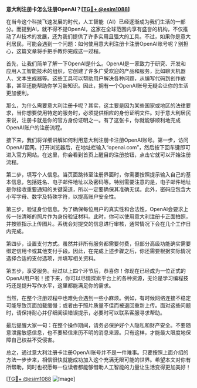 **意大利注册卡怎么注册OpenAI？[[TG💪+ @esim1088](https://t.me/s/esim1088)]**

在当今这个科技飞速发展的时代，人工智能（AI）已经逐渐成为我们生活的一部分。而提到AI，就不得不提OpenAI，这家在全球范围内享有盛誉的机构，不仅推动了AI技术的发展，还为我们提供了许多实用且强大的工具。不过，如果你是意大利居民，可能会遇到一个问题：如何使用意大利注册卡注册OpenAI账号呢？别担心，这篇文章将手把手教你完成这一过程。

首先，让我们简单了解一下OpenAI是什么。OpenAI是一家致力于研究、开发和应用人工智能技术的组织，它创建了许多广受欢迎的产品和服务，比如聊天机器人、文本生成器等。这些工具可以帮助用户解决各种问题，从编写代码到创作故事，甚至还能帮助你学习新知识。因此，拥有一个OpenAI账号无疑会让你的生活更加便利。

那么，为什么需要意大利注册卡呢？其实，这主要是因为某些国家或地区的法律要求，当你想要使用特定的服务时，必须提供相应的身份证明文件。对于意大利居民来说，注册卡就是你的官方身份证明之一。有了这张卡，你就能够顺利地完成OpenAI账户的注册流程。

接下来，我们将详细讲解如何利用意大利注册卡注册OpenAI账号。第一步，访问OpenAI官网。打开浏览器后，在地址栏输入“openai.com”，然后按下回车键即可进入官方网站。在这里，你会看到首页上醒目的注册按钮，点击它就可以开始注册流程。

第二步，填写个人信息。当页面跳转至注册界面时，你需要按照提示输入自己的基本信息，包括姓名、电子邮件地址以及密码等。特别需要注意的是，电子邮件地址是你接收重要通知的关键渠道，所以一定要确保其准确无误。此外，密码应包含大小写字母、数字及特殊字符，以提高账户安全性。

第三步，验证身份信息。为了确保每位用户的真实性和合法性，OpenAI会要求上传一张清晰的照片作为身份验证材料。此时，你可以使用意大利注册卡正面拍照，并按照指示上传图片。系统会对提交的信息进行审核，通常情况下会在几个工作日内完成。

第四步，设置支付方式。虽然并非所有服务都需要付费，但部分高级功能确实需要绑定信用卡或其他支付手段。因此，在完成上述步骤之后，你还需要根据实际情况选择合适的支付选项，并填写相关资料。

第五步，享受服务。经过以上四个环节后，恭喜你！你现在已经成为一位正式的OpenAI用户啦！接下来，你可以尽情探索平台上的各种资源，无论是学习编程技巧还是提升写作水平，这里都能满足你的需求。

当然，在整个注册过程中也难免会遇到一些小麻烦。例如，有时候网络连接不稳定可能导致页面加载缓慢；或者由于照片质量不佳而被退回重新上传。面对这些问题时，请保持耐心并仔细阅读错误提示，必要时可以联系客服寻求帮助。

最后提醒大家一句：在整个操作期间，请务必保护好个人隐私和财产安全。不要随意泄露敏感信息，也不要轻信来历不明的消息来源。只有这样，才能最大限度地保障自己权益不受侵害。

总之，通过意大利注册卡注册OpenAI账号并不是一件难事。只要按照上面介绍的方法一步步来，相信很快就能成功加入这个充满无限可能的世界。希望本文对你有所帮助，同时也祝愿每一位读者都能够借助人工智能的力量让生活变得更加美好！

[[TG💪+ @esim1088](https://t.me/s/esim1088) ![Image](https://i.postimg.cc/4NQfJmqS/Snipaste-2025-05-13-00-14-12.png)]